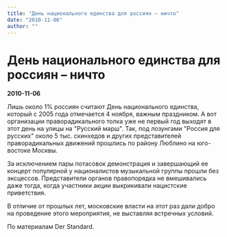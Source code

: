 ```yaml
---
title: "День национального единства для россиян – ничто"
date: "2010-11-06"
author: ""
---
```


# День национального единства для россиян – ничто

**2010-11-06** 

Лишь около 1% россиян считают День национального единства, который с 2005 года отмечается 4 ноября, важным праздником. А вот организации праворадикального толка уже не первый год выходят в этот день на улицы на "Русский марш". Так, под лозунгами "Россия для русских" около 5 тыс. скинхедов и других представителей праворадикальных движений прошлись по району Люблино на юго-востоке Москвы.

За исключением пары потасовок демонстрация и завершающий ее концерт популярной у националистов музыкальной группы прошли без эксцессов. Представители органов правопорядка не вмешивались даже тогда, когда участники акции выкрикивали нацистские приветствия.

В отличие от прошлых лет, московские власти на этот раз дали добро на проведение этого мероприятия, не выставляя встречных условий.

По материалам Der Standard.